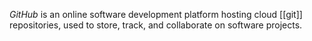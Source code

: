 *GitHub* is an online software development platform hosting cloud [[git]] repositories, used to store, track, and collaborate on software projects. 